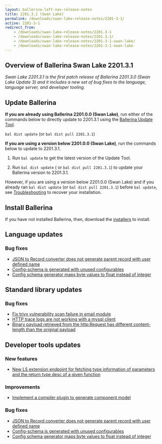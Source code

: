 ```yaml
---
layout: ballerina-left-nav-release-notes
title: 2201.3.1 (Swan Lake) 
permalink: /downloads/swan-lake-release-notes/2201-3-1/
active: 2201-3-1
redirect_from: 
    - /downloads/swan-lake-release-notes/2201-3-1
    - /downloads/swan-lake-release-notes/2201.3.1/
    - /downloads/swan-lake-release-notes/2201-3-1-swan-lake/
    - /downloads/swan-lake-release-notes/2201-3-1-swan-lake
---
```


## Overview of Ballerina Swan Lake 2201.3.1

<em>Swan Lake 2201.3.1 is the first patch release of Ballerina 2201.3.0 (Swan Lake Update 3) and it includes a new set of bug fixes to the language, language server, and developer tooling.</em>

## Update Ballerina

**If you are already using Ballerina 2201.0.0 (Swan Lake)**, run either of the commands below to directly update to 2201.3.1 using the [Ballerina Update Tool](/learn/bal-command/update-tool/).

`bal dist update` (or `bal dist pull 2201.3.1`)

**If you are using a version below 2201.0.0 (Swan Lake)**, run the commands below to update to 2201.3.1.

1. Run `bal update` to get the latest version of the Update Tool.

2. Run `bal dist update` ( or `bal dist pull 2201.3.1`) to update your Ballerina version to 2201.3.1.

However, if you are using a version below 2201.0.0 (Swan Lake) and if you already ran `bal dist update` (or `bal dist pull 2201.3.1`) before `bal update`, see [Troubleshooting](/downloads/swan-lake-release-notes/swan-lake-2201.0.0#troubleshooting) to recover your installation.

## Install Ballerina

If you have not installed Ballerina, then, download the [installers](/downloads/#swanlake) to install.

## Language updates

### Bug fixes

- [JSON to Record converter does not generate parent record with user defined name](https://github.com/ballerina-platform/ballerina-lang/issues/38583)
- [Config-schema is generated with unused configurables](https://github.com/ballerina-platform/ballerina-lang/issues/38518)
- [Config schema generator maps byte values to float instead of integer](https://github.com/ballerina-platform/ballerina-lang/issues/36270)

## Standard library updates

### Bug fixes

- [Fix trivy vulnerability scan failure in email module](https://github.com/ballerina-platform/ballerina-standard-library/issues/3850)
- [HTTP trace logs are not working with a mysql client](https://github.com/ballerina-platform/ballerina-standard-library/issues/3763)
- [Binary payload retrieved from the http:Request has different content-length than the original payload](https://github.com/ballerina-platform/ballerina-standard-library/issues/3662)

## Developer tools updates

### New features

- [New LS extension endpoint for fetching type information of parameters and the return type desc of a given function](https://github.com/ballerina-platform/ballerina-lang/issues/38612)

### Improvements

- [Implement a compiler plugin to generate component model](https://github.com/ballerina-platform/ballerina-lang/issues/38793)

### Bug fixes

- [JSON to Record converter does not generate parent record with user defined name](https://github.com/ballerina-platform/ballerina-lang/issues/38583)
- [Config-schema is generated with unused configurables](https://github.com/ballerina-platform/ballerina-lang/issues/38518)
- [Config schema generator maps byte values to float instead of integer](https://github.com/ballerina-platform/ballerina-lang/issues/36270)
